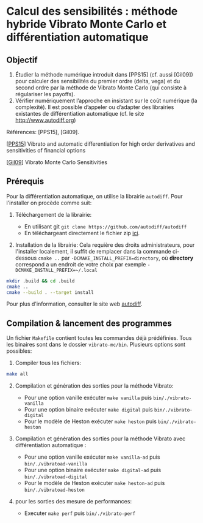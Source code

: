 # Calcul des sensibilités : méthode hybride Vibrato Monte Carlo et différentiation automatique

## Objectif

1. Étudier la méthode numérique introduit dans [PPS15] (cf. aussi [Gil09]) pour calculer des sensibilités du premier
   ordre (delta, vega) et du second ordre par la méthode de Vibrato Monte Carlo (qui consiste à régulariser les payoffs).
2. Vérifier numériquement l’approche en insistant sur le coût numérique (la complexité). Il est possible d’appeler ou
   d’adapter des librairies existantes de différentiation automatique (cf. le site http://www.autodiff.org)

Références: [PPS15], [Gil09].

[[PPS15](https://arxiv.org/abs/1606.06143)] Vibrato and automatic differentiation for high order derivatives and
sensitivities of financial options

[[Gil09](https://link.springer.com/chapter/10.1007/978-3-642-04107-5_23)] Vibrato Monte Carlo Sensitivities

## Prérequis

Pour la différentiation automatique, on utilise la librairie `autodiff`. Pour l'installer on procède comme suit:

1. Téléchargement de la librairie:
   
   - En utilisant git
         ```
            git clone https://github.com/autodiff/autodiff
         ```    
   - En téléchargeant directement le fichier zip [ici](https://github.com/autodiff/autodiff/archive/master.zip).

2. Installation de la librairie:
Cela requière des droits administrateurs, pour l'installer localement, il suffit de remplacer dans la commande 
   ci-dessous `cmake ..` par `-DCMAKE_INSTALL_PREFIX=directory`, où **directory** correspond a un endroit de votre choix
   par exemple `-DCMAKE_INSTALL_PREFIX=~/.local`
```bash
mkdir .build && cd .build
cmake ..
cmake --build . --target install
```
Pour plus d'information, consulter le site web [autodiff](https://autodiff.github.io/).

## Compilation & lancement des programmes
Un fichier `Makefile` contient toutes les commandes déjà prédéfinies. 
Tous les binaires sont dans le dossier `vibrato-mc/bin`. Plusieurs options sont possibles:
1. Compiler tous les fichiers:
```bash
make all
```

2. Compilation et génération des sorties pour la méthode Vibrato:
   
   - Pour une option vanille exécuter ```make vanilla``` puis `bin/./vibrato-vanilla`
   - Pour une option binaire exécuter ```make digital``` puis `bin/./vibrato-digital`
   - Pour le modèle de Heston exécuter ```make heston``` puis `bin/./vibrato-heston`
   

3. Compilation et génération des sorties pour la méthode Vibrato avec différentiation automatique :
   
   - Pour une option vanille exécuter ```make vanilla-ad``` puis `bin/./vibratoad-vanilla`
   - Pour une option binaire exécuter ```make digital-ad``` puis `bin/./vibratoad-digital`
   - Pour le modèle de Heston exécuter ```make heston-ad``` puis `bin/./vibratoad-heston`
   

4. pour les sorties des mesure de performances:

   - Executer ```make perf``` puis `bin/./vibrato-perf`
   

